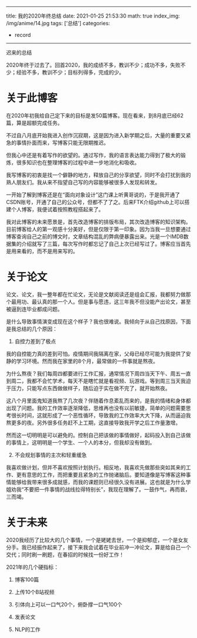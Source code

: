 <!--
 * @Date: 2021-01-25 21:53:31
 * @LastEditors: 小猪呼噜
 * @LastEditTime: 2021-01-25 22:32:55
 * @FilePath: /superlova.github.io/source/_posts/我的2020年终总结.md
-->
---
title: 我的2020年终总结
date: 2021-01-25 21:53:30
math: true
index_img: /img/anime/14.jpg
tags: ['总结']
categories: 
- record
---

迟来的总结
<!--more--->

2020年终于过去了。回首2020，我的成绩不多，教训不少；成功不多，失败不少；经验不多，教训不少；目标列得多，完成的少。

# 关于此博客

在2020年初我给自己定下来的目标是发50篇博客。现在看来，到8月底已经62篇，算是超额完成任务。

不过自八月底开始我进入创作沉寂期，这是因为进入新学期之后，大量的重要又紧急的事情扑面而来，写博客只能无限期推迟。

但我心中还是有着写作的欲望的。通过写作，我的语言表达能力得到了极大的锻炼，很多知识也在整理博客的过程中进一步地消化和吸收。

我写博客的初衷是找一个僻静的地方，释放自己的分享欲望，同时不会打扰到我的熟人朋友们。我从来不指望自己写的内容能够被很多人发现和转发。

一开始了解到博客还是在“面向对象设计”这门课上听黄哥说的，于是我开通了CSDN账号，开通了自己的公众号，但都不了了之。后来FTK介绍github上可以搭建个人博客，我便试着按照教程搭起来了。

我对此博客的未来愿景是，首先改造博客的排版布局，其次改造博客的知识架构。目前博客给人的第一观感十分美好，但是仅限于第一印象。因为当我一旦想要通过博客查询自己之前的博文时，文章结构混乱的弊病便暴露出来。光是一个IMDB数据集的介绍就写了三篇，每次写作时都忘记了自己上次已经写过了。博客应当首先是用来看的，而不是用来写的。

# 关于论文

论文、论文，我一整年都在忙论文，无论是文献阅读还是组会汇报，我都努力做那个最用功、最认真的那一个人。但是事与愿违，这三年我不但没能产出论文，甚至被逼到连毕业都成问题。

是什么导致事情演变成现在这个样子？我也很难说。我倾向于从自己找原因，下面是我总结的几个原因：

1. 自控力差到了极点

我的自控能力真的差到可怕。疫情期间我隔离在家，父母已经尽可能为我提供了安静的学习环境。然而我在家里的8个月，最常做的一件事就是熬夜。

为什么熬夜？我们每周四都要进行工作汇报，通常情况下周四当天下午、周五一直到周二，我都不会忙学术，每天不是瞎忙就是看视频、玩游戏。等到周三当天我迫于压力，只能写点东西做做样子，随后迫于实在做不完了，就开始熬夜。

这八个月里面鬼知道我熬了几次夜？伴随着作息紊乱而来的，是我的情绪和身体都出现了问题。我的工作效率逐渐降低，思维再也没有以前敏捷，简单的问题需要思考很长时间，这就形成了一个恶性循环，导致我的工作效率大大下降，从而逼迫我熬更多的夜。另外很多任务赶不上工期，这直接导致我开学之后工作量激增。

然而这一切明明是可以避免的。控制自己把该做的事情做好，起码投入到自己该做的事情上，这明明是一个学生、一个人的本分，但我却没有做到。

2. 不会规划事情的主次和轻重缓急

我喜欢做计划，但并不喜欢按照计划执行。相反地，我喜欢先做那些突如其来的工作、更有意思的工作，而把重要且紧急的工作抛诸脑后。要知道像是写博客这种事情能够给我带来很多成就感，而我的课题则已经很久没有进展。这也就是为什么学姐劝我“不要把一件事情的战线拉得特别长”，我现在理解了。一鼓作气，再而衰，三而竭。

# 关于未来

2020我经历了比较大的几个事情，一个是姥姥去世，一个是抑郁症，一个是女友分手。我已经振作起来了，接下来我会试着在毕业前冲一冲论文，算是给自己一个交代；同时刷一刷题，在春招的时候找一份好工作！

2021年的几个硬指标：

1. 博客100篇

2. 上传10个B站视频

3. 引体向上可以一口气20个，俯卧撑一口气100个

4. 发表论文

5. NLP的工作